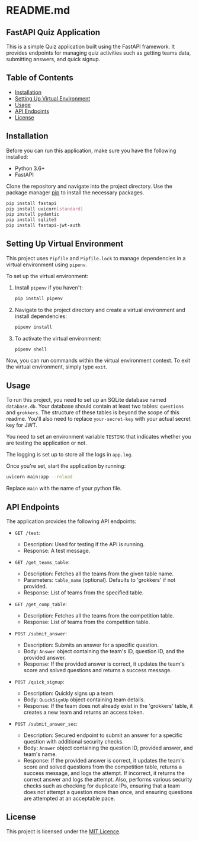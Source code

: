 # README.md

## FastAPI Quiz Application

This is a simple Quiz application built using the FastAPI framework. It provides endpoints for managing quiz activities such as getting teams data, submitting answers, and quick signup.

## Table of Contents

- [Installation](#installation)
- [Setting Up Virtual Environment](#setting-up-virtual-environment)
- [Usage](#usage)
- [API Endpoints](#api-endpoints)
- [License](#license)

## Installation

Before you can run this application, make sure you have the following installed:

- Python 3.6+
- FastAPI

Clone the repository and navigate into the project directory. Use the package manager [pip](https://pip.pypa.io/en/stable/) to install the necessary packages. 

```bash
pip install fastapi
pip install uvicorn[standard]
pip install pydantic
pip install sqlite3
pip install fastapi-jwt-auth
```

## Setting Up Virtual Environment

This project uses `Pipfile` and `Pipfile.lock` to manage dependencies in a virtual environment using `pipenv`.

To set up the virtual environment:

1. Install `pipenv` if you haven't:
    ```bash
    pip install pipenv
    ```
    
2. Navigate to the project directory and create a virtual environment and install dependencies:
    ```bash
    pipenv install
    ```

3. To activate the virtual environment:
    ```bash
    pipenv shell
    ```

Now, you can run commands within the virtual environment context. To exit the virtual environment, simply type `exit`.

## Usage

To run this project, you need to set up an SQLite database named `database.db`. Your database should contain at least two tables: `questions` and `grokkers`. The structure of these tables is beyond the scope of this readme. You'll also need to replace `your-secret-key` with your actual secret key for JWT.

You need to set an environment variable `TESTING` that indicates whether you are testing the application or not. 

The logging is set up to store all the logs in `app.log`.

Once you're set, start the application by running:

```bash
uvicorn main:app --reload
```

Replace `main` with the name of your python file.

## API Endpoints

The application provides the following API endpoints:

- `GET /test`: 
  - Description: Used for testing if the API is running.
  - Response: A test message.

- `GET /get_teams_table`: 
  - Description: Fetches all the teams from the given table name.
  - Parameters: `table_name` (optional). Defaults to 'grokkers' if not provided.
  - Response: List of teams from the specified table.

- `GET /get_comp_table`: 
  - Description: Fetches all the teams from the competition table.
  - Response: List of teams from the competition table.

- `POST /submit_answer`: 
  - Description: Submits an answer for a specific question.
  - Body: `Answer` object containing the team's ID, question ID, and the provided answer.
  - Response: If the provided answer is correct, it updates the team's score and solved questions and returns a success message.

- `POST /quick_signup`: 
  - Description: Quickly signs up a team.
  - Body: `QuickSignUp` object containing team details.
  - Response: If the team does not already exist in the 'grokkers' table, it creates a new team and returns an access token.

- `POST /submit_answer_sec`: 
  - Description: Secured endpoint to submit an answer for a specific question with additional security checks.
  - Body: `Answer` object containing the question ID, provided answer, and team's name.
  - Response: If the provided answer is correct, it updates the team's score and solved questions from the competition table, returns a success message, and logs the attempt. If incorrect, it returns the correct answer and logs the attempt. Also, performs various security checks such as checking for duplicate IPs, ensuring that a team does not attempt a question more than once, and ensuring questions are attempted at an acceptable pace.


## License
This project is licensed under the [MIT Licence](https://choosealicense.com/licenses/mit/).
